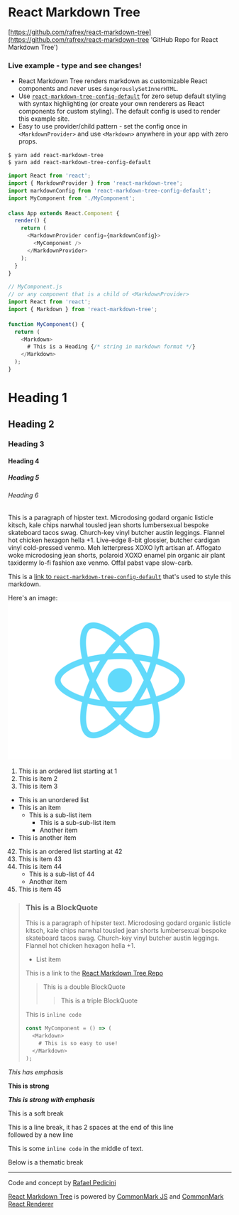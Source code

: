 # React Markdown Tree

[https://github.com/rafrex/react-markdown-tree](https://github.com/rafrex/react-markdown-tree 'GitHub Repo for React Markdown Tree')

### Live example - type and see changes!

- React Markdown Tree renders markdown as customizable React components and *never* uses `dangerouslySetInnerHTML`.
- Use [`react-markdown-tree-config-default`](https://github.com/rafrex/react-markdown-tree-config-default) for zero setup default styling with syntax highlighting (or create your own renderers as React components for custom styling). The default config is used to render this example site.
- Easy to use provider/child pattern - set the config once in `<MarkdownProvider>` and use `<Markdown>` anywhere in your app with zero props.

```shell
$ yarn add react-markdown-tree
$ yarn add react-markdown-tree-config-default
```

```js
import React from 'react';
import { MarkdownProvider } from 'react-markdown-tree';
import markdownConfig from 'react-markdown-tree-config-default';
import MyComponent from './MyComponent';

class App extends React.Component {
  render() {
    return (
      <MarkdownProvider config={markdownConfig}>
        <MyComponent />
      </MarkdownProvider>
    );
  }
}
```

```js
// MyComponent.js
// or any component that is a child of <MarkdownProvider>
import React from 'react';
import { Markdown } from 'react-markdown-tree';

function MyComponent() {
  return (
    <Markdown>
      # This is a Heading {/* string in markdown format */}
    </Markdown>
  );
}
```

# Heading 1
## Heading 2
### Heading 3
#### Heading 4
##### Heading 5
###### Heading 6

This is a paragraph of hipster text. Microdosing godard organic listicle kitsch, kale chips narwhal tousled jean shorts lumbersexual bespoke skateboard tacos swag. Church-key vinyl butcher austin leggings. Flannel hot chicken hexagon hella +1. Live-edge 8-bit glossier, butcher cardigan vinyl cold-pressed venmo. Meh letterpress XOXO lyft artisan af. Affogato woke microdosing jean shorts, polaroid XOXO enamel pin organic air plant taxidermy lo-fi fashion axe venmo. Offal pabst vape slow-carb.

This is a [link to `react-markdown-tree-config-default`](https://github.com/rafrex/react-markdown-tree-config-default 'GitHub Repo for React Markdown Tree Config Default') that's used to style this markdown.

Here's an image:
![React Logo](/imgs/react-logo.svg 'React Logo')

1. This is an ordered list starting at 1
1. This is item 2
1. This is item 3

- This is an unordered list
- This is an item
  - This is a sub-list item
    - This is a sub-sub-list item
    - Another item
- This is another item

42. This is an ordered list starting at 42
1. This is item 43
1. This is item 44
    - This is a sub-list of 44
    - Another item
1. This is item 45

> ### This is a BlockQuote
>
> This is a paragraph of hipster text. Microdosing godard organic listicle kitsch, kale chips narwhal tousled jean shorts lumbersexual bespoke skateboard tacos swag. Church-key vinyl butcher austin leggings. Flannel hot chicken hexagon hella +1.
>
> - List item
>
> This is a link to the [React Markdown Tree Repo](https://github.com/rafrex/react-markdown-tree)
>> This is a double BlockQuote
>>> This is a triple BlockQuote
>
> This is `inline code`
>
> ```js
> const MyComponent = () => (
>   <Markdown>
>     # This is so easy to use!
>   </Markdown>
> );
> ```
>

*This has emphasis*

**This is strong**

***This is strong with emphasis***

This is a soft
break

This is a line break, it has 2 spaces at the end of this line  
followed by a new line

This is some `inline code` in the middle of text.

Below is a thematic break

---

Code and concept by [Rafael Pedicini](http://www.rafaelpedicini.com)

[React Markdown Tree](https://github.com/rafrex/react-markdown-tree) is powered by [CommonMark JS](https://github.com/jgm/commonmark.js) and [CommonMark React Renderer](https://github.com/rexxars/commonmark-react-renderer)
